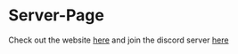 # Server-Page

Check out the website [here](https://theblobscp.github.io/Server-Page/) and join the discord server [here](https://discord.gg/4JqdeMnX6r)
